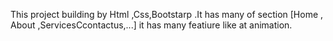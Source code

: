 This project building by Html ,Css,Bootstarp .It has many of section [Home , About ,ServicesCcontactus,...] it has many featiure like at animation.
